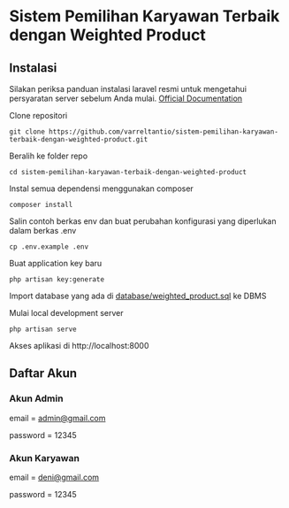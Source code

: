 # Sistem Pemilihan Karyawan Terbaik dengan Weighted Product

## Instalasi

Silakan periksa panduan instalasi laravel resmi untuk mengetahui persyaratan server sebelum Anda mulai. [Official Documentation](https://laravel.com/docs/8.x/installation)

Clone repositori

```
git clone https://github.com/varreltantio/sistem-pemilihan-karyawan-terbaik-dengan-weighted-product.git
```

Beralih ke folder repo

```
cd sistem-pemilihan-karyawan-terbaik-dengan-weighted-product
```

Instal semua dependensi menggunakan composer

```
composer install
```

Salin contoh berkas env dan buat perubahan konfigurasi yang diperlukan dalam berkas .env

```
cp .env.example .env
```

Buat application key baru

```
php artisan key:generate
```

Import database yang ada di [database/weighted_product.sql](https://github.com/varreltantio/sistem-pemilihan-karyawan-terbaik-dengan-weighted-product/blob/main/database/weighted_product.sql) ke DBMS

Mulai local development server

```
php artisan serve
```

Akses aplikasi di http://localhost:8000

## Daftar Akun

### Akun Admin

email = admin@gmail.com

password = 12345

### Akun Karyawan

email = deni@gmail.com

password = 12345
